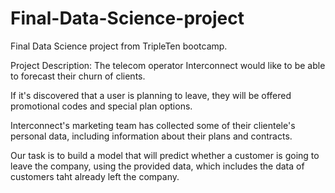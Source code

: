 # Final-Data-Science-project
Final Data Science project from TripleTen bootcamp.

Project Description:
The telecom operator Interconnect would like to be able to forecast their churn of clients.

If it's discovered that a user is planning to leave, they will be offered promotional codes and special plan options.

Interconnect's marketing team has collected some of their clientele's personal data, including information about their plans and contracts.

Our task is to build a model that will predict whether a customer is going to leave the company, using the provided data, which includes the data of customers taht already left the company.
